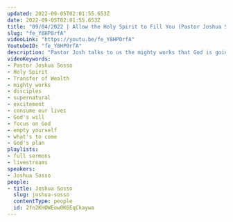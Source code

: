 ```yaml
---
updated: 2022-09-05T02:01:55.653Z
date: 2022-09-05T02:01:55.653Z
title: "09/04/2022 | Allow the Holy Spirit to Fill You (Pastor Joshua Sosso)"
slug: "fe_Y8HP0rfA"
videoLink: "https://youtu.be/fe_Y8HP0rfA"
YoutubeID: "fe_Y8HP0rfA"
description: "Pastor Josh talks to us the mighty works that God is going to do. In the Bible, the disciples had no idea the miraculous work that God was going to perform. They were led by the Holy Spirit to be used for the supernatural. The same thing goes for us. We have no idea what God is going to do in this earth, but we are excited to see what is to come. Pastor Josh also goes on to say that whatever God speaks to us, it should take up our everyday thoughts. We need to have a hunger for the Holy Spirit to take over us. Get out of the way and allow the Holy Spirit to fill you. This sermon was delivered at Freedom Fellowship Church International in San Antonio, TX.\n"
videoKeywords:
- Pastor Joshua Sosso
- Holy Spirit
- Transfer of Wealth
- mighty works
- disciples
- supernatural
- excitement
- consume our lives
- God's will
- focus on God
- empty yourself
- what's to come
- God's plan
playlists:
- full sermons
- livestreams
speakers:
- Joshua Sosso
people:
- title: Joshua Sosso
  slug: joshua-sosso
  contentType: people
  id: 2fn2KHOWEow0K6EqCkaywa
---
```

